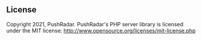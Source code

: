 
## License

Copyright 2021, PushRadar. PushRadar's PHP server library is licensed under the MIT license:
http://www.opensource.org/licenses/mit-license.php